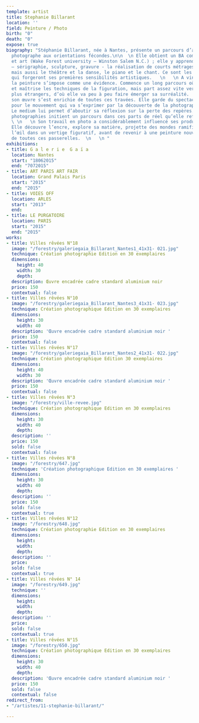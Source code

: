 ```yaml
---
template: artist
title: Stephanie Billarant
location: ''
field: Peinture / Photo
birth: "0"
death: "0"
expose: true
biography: "Stéphanie Billarant, née à Nantes, présente un parcours d’artiste peintre
  photographe aux orientations fécondes.\n\n  \n Elle obtient un BA communication
  et art (Wake Forest university – Winston Salem N.C.) ; elle y apprend les arts graphiques
  – sérigraphie, sculpture, gravure - la réalisation de courts métrages, le montage,
  mais aussi le théâtre et la danse, le piano et le chant. Ce sont les arts du spectacle
  qui forgeront ses premières sensibilités artistiques.   \n   \n A vingt-cinq ans
  la peinture s’impose comme une évidence. Commence un long parcours où elle apprend
  et maîtrise les techniques de la figuration, mais part assez vite vers des mondes
  plus étrangers, d’où elle va peu à peu faire émerger sa surréalité.  \n   \n Aujourd’hui
  son œuvre s’est enrichie de toutes ces travées. Elle garde du spectacle le goût
  pour le mouvement qui va s’exprimer par la découverte de la photographie en 2007.
  Le medium lui permet d’aboutir sa réflexion sur la perte des repères.  \n   \n Ses
  photographies initient un parcours dans ces parts de réel qu’elle refuse de nommer.
  \ \n   \n Son travail en photo a considérablement influencé ses productions picturales.
  Elle découvre l’encre, explore sa matière, projette des mondes ramifiés qui plongent
  l’œil dans un vertige figuratif, avant de revenir à une peinture nouvelle, nourrie
  de toutes ces passerelles.  \n   \n "
exhibitions:
- title: G a l e r i e  G a ï a
  location: Nantes
  start: "18062015"
  end: "7072015"
- title: ART PARIS ART FAIR
  location: Grand Palais Paris
  start: "2015"
  end: "2015"
- title: VOIES OFF
  location: ARLES
  start: "2013"
  end: 
- title: LE PURGATOIRE
  location: PARIS
  start: "2015"
  end: "2015"
works:
- title: Villes rêvées N°18
  image: "/forestry/galeriegaia_Billarant_Nantes1_41x31- 021.jpg"
  technique: Création photographie Edition en 30 exemplaires
  dimensions:
    height: 40
    width: 30
    depth: 
  description: Œuvre encadrée cadre standard aluminium noir
  price: 150
  contextual: false
- title: Villes rêvées N°10
  image: "/forestry/galeriegaia_Billarant_Nantes3_41x31- 023.jpg"
  technique: Création photographique Edition en 30 exemplaires
  dimensions:
    height: 30
    width: 40
  description: 'Œuvre encadrée cadre standard aluminium noir '
  price: 150
  contextual: false
- title: Villes rêvées N°17
  image: "/forestry/galeriegaia_Billarant_Nantes2_41x31- 022.jpg"
  technique: Création photographique Edition 30 exemplaires
  dimensions:
    height: 40
    width: 30
  description: 'Œuvre encadrée cadre standard aluminium noir '
  price: 150
  contextual: false
- title: Villes rêvées N°3
  image: "/forestry/ville-revee.jpg"
  technique: Création photographique Edition en 30 exemplaires
  dimensions:
    height: 30
    width: 40
    depth: 
  description: ''
  price: 150
  sold: false
  contextual: false
- title: Villes rêvées N°8
  image: "/forestry/647.jpg"
  technique: 'Création photographique Edition en 30 exemplaires '
  dimensions:
    height: 30
    width: 40
    depth: 
  description: ''
  price: 150
  sold: false
  contextual: true
- title: Villes rêvées N°12
  image: "/forestry/648.jpg"
  technique: Création photographie Edition en 30 exemplaires
  dimensions:
    height: 
    width: 
    depth: 
  description: ''
  price: 
  sold: false
  contextual: true
- title: Villes rêvées N° 14
  image: "/forestry/649.jpg"
  technique: ''
  dimensions:
    height: 
    width: 
    depth: 
  description: ''
  price: 
  sold: false
  contextual: true
- title: Villes rêvées N°15
  image: "/forestry/650.jpg"
  technique: Création photographique Edition en 30 exemplaires
  dimensions:
    height: 30
    width: 40
    depth: 
  description: 'Œuvre encadrée cadre standard aluminium noir '
  price: 150
  sold: false
  contextual: false
redirect_from:
- "/artistes/11-stephanie-billarant/"

---
```

